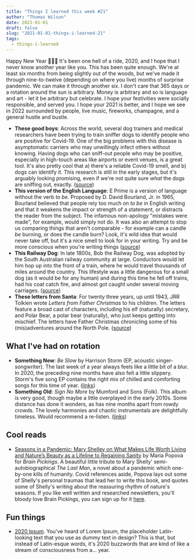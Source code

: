 ```yaml
---
title: "Things I learned this week #21"
author: "Thomas Wilson"
date: 2021-01-01
draft: false
slug: "2021-01-01-things-i-learned-21"
tags:
  - things-i-learned
---
```


Happy New Year 🎊🥳🍾 It's been one hell of a ride, 2020, and I hope that I never know another year like you. This has been quite enough. We're at least six months from being slightly out of the woods, but we've made it through nine-to-twelve (depending on where you live) months of surprise pandemic. We can make it through another six. I don't care that 365 days or a rotation around the sun is arbitrary. Money is arbitrary and so is language and art - let it be arbitrary but celebrate. I hope your festivities were socially responsible, and served you. I hope your 2021 is better, and I hope we see in 2022 surrounded by people, live music, fireworks, champagne, and a general hustle and bustle.

- **These good boys**: Across the world, several dog trainers and medical researchers have been trying to train sniffer dogs to identify people who are positive for Covid-19. One of the big problems with this disease is asymptomatic carriers who may unwillingly infect others without knowing. Having dogs who can sniff-out people who may be positive, especially in high-touch areas like airports or event venues, is a great tool. It's also pretty cool that a) there's a reliable Covid-19 smell, and b) dogs can identify it. This research is still in the early stages, but it's arguably looking promising, even if we're not quite sure _what_ the dogs are sniffing out, exactly. ([source](https://www.nature.com/articles/d41586-020-03149-9))
- **This version of the English Language**: E Prime is a version of language without the verb _to be_. Proposed by D. David Bourland, Jr. in 1965, Bourland believed that people rely too much on _to be_ in English writing and that it weakens the impact or strength of a statement, or distracts the reader from the subject. The infamous non-apology "mistakes were made", for example, would simply not do. It was also an attempt to stop us comparing things that aren't comparable - for example can a candle _be_ burning, or does the candle burn? Look, it's wild idea that would never take off, but it's a nice smell to look for in your writing. Try and be more conscious when you're writing things ([source](https://simple.wikipedia.org/wiki/E_Prime))
- **This Railway Dog**: In late 1800s, Bob the Railway Dog, was adopted by the South Australian railway community at large. Conductors would let him hop up into the front of a train, where he would travel thousands of miles around the country. This lifestyle was a little dangerous for a small dog (as it would be for any human) and during this time he fell off trains, had his coat catch fire, and almost got caught under several moving carriages. ([source](https://en.wikipedia.org/wiki/Bob_the_Railway_Dog))
- **These letters from Santa**: For twenty three years, up until 1943, JRR Tolkien wrote _Letters from Father Christmas_ to his children. The letters feature a broad cast of characters, including his elf (naturally) secretary, and Polar Bear, a polar bear (naturally), who just keeps getting into mischief. The letters have Father Christmas chronicling some of his (mis)adventures around the North Pole. ([source](https://en.wikipedia.org/wiki/The_Father_Christmas_Letters))

## What I've had on rotation

- **Something New**: _Be Slow_ by Harrison Storm (EP, acoustic singer-songwriter). The last week of a year always feels like a little bit of a blur. In 2020, the preceding nine months have also felt a little slippery. Storm's five song EP contains the right mix of chilled and comforting songs for this time of year. ([links](https://songwhip.com/harrison-storm/be-slow))
- **Something Old**: _Sign No More_ by Mumford and Sons (Folk). This album is very good, though maybe a little overplayed in the early 2010s. Some distance has done it wonders, as has nine months apart from rowdy crowds. The lovely harmonies and chaotic instrumentals are delightfully timeless. Would recommend a re-listen. ([links](https://songwhip.com/mumford-and-sons/sighnomore))

## Cool reads

- [Seasons in a Pandemic: Mary Shelley on What Makes Life Worth Living and Nature’s Beauty as a Lifeline to Regaining Sanity](https://www.brainpickings.org/2020/04/16/mary-shelley-the-last-man) by Maria Popova for _Brain Pickings_. A beautiful little tribute to Mary Shelly' semi-autobiographical _The Last Man_, a novel about a pandemic which one-by-one kills of humanity. Covid references aside, Popova lays out some of Shelly's personal traumas that lead her to write this book, and quotes some of Shelly's writing about the reassuring rhythm of nature's seasons. If you like well written and researched newsletters, you'll bloody love Brain Pickings, you can sign up for it [here](https://www.brainpickings.org/).

## Fun things

- [2020 Ipsum](https://2020-ipsum.com/). You've heard of Lorem Ipsum, the placeholder Latin-looking text that you use as dummy text in design? This is that, but instead of Latin-esque words, it's 2020 buzzwords that are kind of like a stream of consciousness from a... year.

